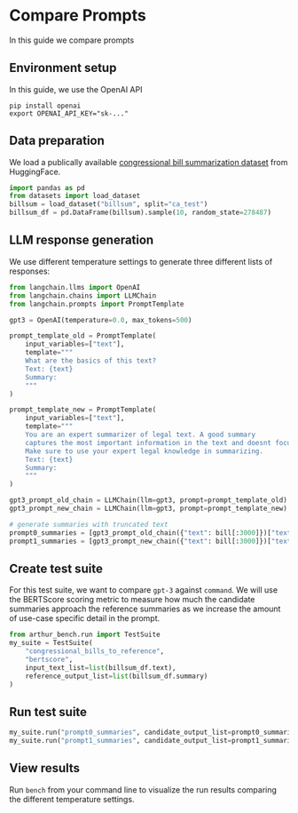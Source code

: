 # Compare Prompts

In this guide we compare prompts 

## Environment setup

In this guide, we use the OpenAI API
```
pip install openai
export OPENAI_API_KEY="sk-..."
```

## Data preparation

We load a publically available [congressional bill summarization dataset](https://huggingface.co/datasets/billsum) from HuggingFace.

```python
import pandas as pd
from datasets import load_dataset
billsum = load_dataset("billsum", split="ca_test")
billsum_df = pd.DataFrame(billsum).sample(10, random_state=278487)
```

## LLM response generation

We use different temperature settings to generate three different lists of responses:

```python
from langchain.llms import OpenAI
from langchain.chains import LLMChain
from langchain.prompts import PromptTemplate

gpt3 = OpenAI(temperature=0.0, max_tokens=500)

prompt_template_old = PromptTemplate(
	input_variables=["text"],
	template="""
	What are the basics of this text?
	Text: {text}
	Summary:
	"""
)

prompt_template_new = PromptTemplate(
	input_variables=["text"],
	template="""
	You are an expert summarizer of legal text. A good summary 
	captures the most important information in the text and doesnt focus too much on small details.
    Make sure to use your expert legal knowledge in summarizing.
	Text: {text}
	Summary:
	"""
)

gpt3_prompt_old_chain = LLMChain(llm=gpt3, prompt=prompt_template_old)
gpt3_prompt_new_chain = LLMChain(llm=gpt3, prompt=prompt_template_new)

# generate summaries with truncated text
prompt0_summaries = [gpt3_prompt_old_chain({"text": bill[:3000]})["text"] for bill in billsum_df.text]
prompt1_summaries = [gpt3_prompt_new_chain({"text": bill[:3000]})["text"] for bill in billsum_df.text]
```

## Create test suite

For this test suite, we want to compare `gpt-3` against `command`. We will use the BERTScore scoring metric to measure how much the candidate summaries approach the reference summaries as we increase the amount of use-case specific detail in the prompt.

```python
from arthur_bench.run import TestSuite
my_suite = TestSuite(
	"congressional_bills_to_reference", 
	"bertscore", 
    input_text_list=list(billsum_df.text),
	reference_output_list=list(billsum_df.summary)
)
```

## Run test suite

```python
my_suite.run("prompt0_summaries", candidate_output_list=prompt0_summaries)
my_suite.run("prompt1_summaries", candidate_output_list=prompt1_summaries)
```

## View results

Run `bench` from your command line to visualize the run results comparing the different temperature settings.
